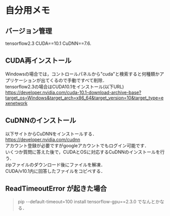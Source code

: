 # 自分用メモ

## バージョン管理
tensorflow2.3
CUDA==10.1
CuDNN==7.6.

## CUDA再インストール
Windowsの場合では，コントロールパネルから"cuda"と検索すると何種類かアプリケーションが出てくるので手動ですべて削除．<br>
tensorflow2.3の場合はCUDA10.1をインストール(以下URL)<br>
https://developer.nvidia.com/cuda-10.1-download-archive-base?target_os=Windows&target_arch=x86_64&target_version=10&target_type=exenetwork

## CuDNNのインストール
以下サイトからCuDNNをインストールする． <br>
https://developer.nvidia.com/cudnn <br>
アカウント登録が必要ですがgoogleアカウントでもログイン可能です． <br>
いくつか質問に答えた後で，CUDAとOSに対応するCuDNNのインストールを行う． <br>
zipファイルのダウンロード後にファイルを解凍．<br>
CUDA/v10.1内に回答したファイルをコピペする．

## ReadTimeoutError が起きた場合
> pip --default-timeout=100 install tensorflow-gpu==2.3.0
でなんとかなる．
